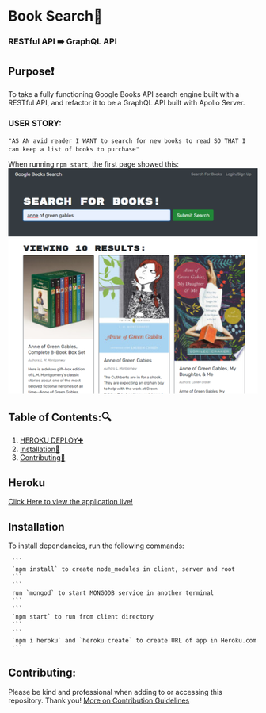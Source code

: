 # Book Search:book:
### RESTful API :arrow_right: GraphQL API
## Purpose:heavy_exclamation_mark:
 To take a fully functioning Google Books API search engine built with a RESTful API, and refactor it to be a GraphQL API built with Apollo Server.<br>

### USER STORY:
`"AS AN avid reader
I WANT to search for new books to read
SO THAT I can keep a list of books to purchase"` 


When running `npm start`, the first page showed this:
![Initial book search in RESTFUL API](client/public/first-search.png)



   ## Table of Contents::mag:

   1. [ HEROKU DEPLOY:heavy_plus_sign: ](#heroku)
   2. [ Installation:hammer: ](#installation)
   3. [ Contributing:handshake: ](#contributing)

   ## Heroku
   
   [Click Here to view the application live!]()

   ## Installation
   

   To install dependancies, run the following commands:

     ```
     `npm install` to create node_modules in client, server and root 
     ```
     ```
     run `mongod` to start MONGODB service in another terminal
     ```
     ```
     `npm start` to run from client directory
     ```
     ```
     `npm i heroku` and `heroku create` to create URL of app in Heroku.com
     ```

   ## Contributing:
   Please be kind and professional when adding to or accessing this repository. Thank you!
  [More on Contribution Guidelines](https://github.com/verokoles/readme-generator/blob/f57cf6a98bf276960885496059df4b039247c985/contributing.md)
  